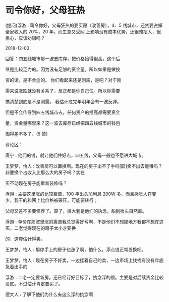 # 司令你好，父母狂热

(提问)浮游 : 司令你好，父母狂热的要买房（改善房），4、5 线城市，还贷要占掉全家收入的 70%，20 年，而生意又受网 上影响没有成本优势，还很难招人，很担心，应该劝阻吗？

2018-12-03

回答：四五线城市那一波去库存，把价格抬得很高。这个后

继是比较乏力的。因为没有足够的资金量。所以如果是做投

资的话，是不合适的。 你们看起来还是刚需，是吧？对于刚

需来说涨跌就没有关系了，反正都是你自己住。所以你需要

搞清楚到底是不是刚需。 我估计过完年明年会有一波反弹。

但是不会传导到四五线城市去。任何资产的推高都需要资金

量，资金量哪里来？这一波去库存已经把四五线城市的钱包

掏得差不多了。(5 赞)

评论区：

唐宁 : 他们的钱，就让他们住好点，四五线，父母一般也不愿进大城市。

王梦梦，怡人 : 改善房可以置换啊。现在的房子出不了手吗[囧]卖不出去能租吗？非要换个占收入比那么大的房子吗？实在

买不动现在房子能重新装修吗？

浮游 : 主要这里涨的比较离谱，100 平出头加利息 200W 多，而且感觉人在变少，我干的和网上比价格被碾压，可能要转行；

父母又差不多要修养了。算了，换大套是他们的执念，船到桥头自然直。

浮游 : 单价在那波里涨的离谱我总觉得好亏啊，不是他们不想挪地方我都不想在这买。二老觉得现在的房子太小才要换

的，这套估计得卖。

王梦梦，怡人 : 那你手上的房子也涨了啊，怕什么。添点钱正常置换呗。

王梦梦，怡人 : 现在房子不好卖，一边挂着自己的卖，一边市场上找找有没有年底急着出手的

浮游 : 二老一定要新房，还已经订好目标了，执念深的很。主要是对后续资金比较没底。不过估计肯定要买了。

德大人 : 了解下他们为什么有这么深的执念啊